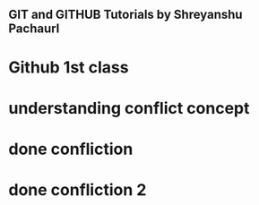 ## GIT and GITHUB Tutorials by Shreyanshu PachaurI

# Github 1st class

# understanding conflict concept

# done confliction

# done confliction 2
